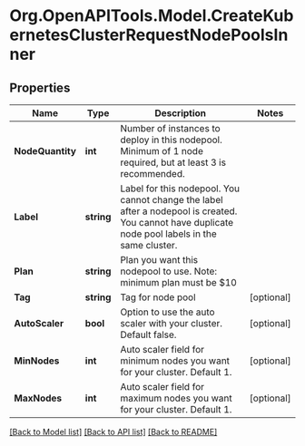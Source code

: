 # Org.OpenAPITools.Model.CreateKubernetesClusterRequestNodePoolsInner

## Properties

Name | Type | Description | Notes
------------ | ------------- | ------------- | -------------
**NodeQuantity** | **int** | Number of instances to deploy in this nodepool. Minimum of 1 node required, but at least 3 is recommended. | 
**Label** | **string** | Label for this nodepool. You cannot change the label after a nodepool is created. You cannot have duplicate node pool labels in the same cluster. | 
**Plan** | **string** | Plan you want this nodepool to use. Note: minimum plan must be $10 | 
**Tag** | **string** | Tag for node pool | [optional] 
**AutoScaler** | **bool** | Option to use the auto scaler with your cluster. Default false. | [optional] 
**MinNodes** | **int** | Auto scaler field for minimum nodes you want for your cluster. Default 1. | [optional] 
**MaxNodes** | **int** | Auto scaler field for maximum nodes you want for your cluster. Default 1. | [optional] 

[[Back to Model list]](../README.md#documentation-for-models) [[Back to API list]](../README.md#documentation-for-api-endpoints) [[Back to README]](../README.md)

